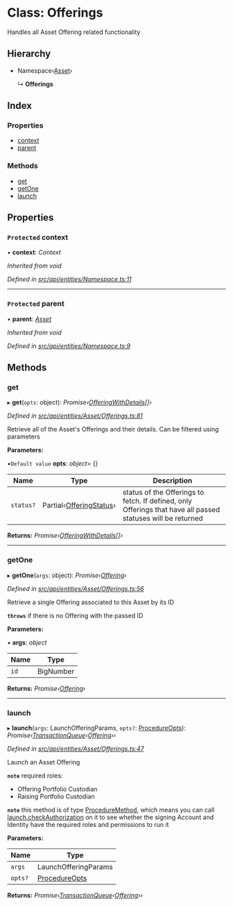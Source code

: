 # Class: Offerings

Handles all Asset Offering related functionality

## Hierarchy

* Namespace‹[Asset](asset.md)›

  ↳ **Offerings**

## Index

### Properties

* [context](offerings.md#protected-context)
* [parent](offerings.md#protected-parent)

### Methods

* [get](offerings.md#get)
* [getOne](offerings.md#getone)
* [launch](offerings.md#launch)

## Properties

### `Protected` context

• **context**: *Context*

*Inherited from void*

*Defined in [src/api/entities/Namespace.ts:11](https://github.com/PolymathNetwork/polymesh-sdk/blob/31a16a34/src/api/entities/Namespace.ts#L11)*

___

### `Protected` parent

• **parent**: *[Asset](asset.md)*

*Inherited from void*

*Defined in [src/api/entities/Namespace.ts:9](https://github.com/PolymathNetwork/polymesh-sdk/blob/31a16a34/src/api/entities/Namespace.ts#L9)*

## Methods

###  get

▸ **get**(`opts`: object): *Promise‹[OfferingWithDetails](../interfaces/offeringwithdetails.md)[]›*

*Defined in [src/api/entities/Asset/Offerings.ts:81](https://github.com/PolymathNetwork/polymesh-sdk/blob/31a16a34/src/api/entities/Asset/Offerings.ts#L81)*

Retrieve all of the Asset's Offerings and their details. Can be filtered using parameters

**Parameters:**

▪`Default value`  **opts**: *object*= {}

Name | Type | Description |
------ | ------ | ------ |
`status?` | Partial‹[OfferingStatus](../interfaces/offeringstatus.md)› | status of the Offerings to fetch. If defined, only Offerings that have all passed statuses will be returned  |

**Returns:** *Promise‹[OfferingWithDetails](../interfaces/offeringwithdetails.md)[]›*

___

###  getOne

▸ **getOne**(`args`: object): *Promise‹[Offering](offering.md)›*

*Defined in [src/api/entities/Asset/Offerings.ts:56](https://github.com/PolymathNetwork/polymesh-sdk/blob/31a16a34/src/api/entities/Asset/Offerings.ts#L56)*

Retrieve a single Offering associated to this Asset by its ID

**`throws`** if there is no Offering with the passed ID

**Parameters:**

▪ **args**: *object*

Name | Type |
------ | ------ |
`id` | BigNumber |

**Returns:** *Promise‹[Offering](offering.md)›*

___

###  launch

▸ **launch**(`args`: LaunchOfferingParams, `opts?`: [ProcedureOpts](../interfaces/procedureopts.md)): *Promise‹[TransactionQueue](transactionqueue.md)‹[Offering](offering.md)››*

*Defined in [src/api/entities/Asset/Offerings.ts:47](https://github.com/PolymathNetwork/polymesh-sdk/blob/31a16a34/src/api/entities/Asset/Offerings.ts#L47)*

Launch an Asset Offering

**`note`** required roles:
  - Offering Portfolio Custodian
  - Raising Portfolio Custodian

**`note`** this method is of type [ProcedureMethod](../interfaces/proceduremethod.md), which means you can call [launch.checkAuthorization](../interfaces/proceduremethod.md#checkauthorization)
  on it to see whether the signing Account and Identity have the required roles and permissions to run it

**Parameters:**

Name | Type |
------ | ------ |
`args` | LaunchOfferingParams |
`opts?` | [ProcedureOpts](../interfaces/procedureopts.md) |

**Returns:** *Promise‹[TransactionQueue](transactionqueue.md)‹[Offering](offering.md)››*
